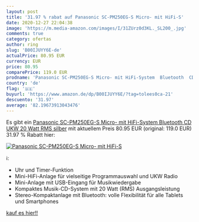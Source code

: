 ```yaml
---
layout: post
title: '31.97 % rabat auf Panasonic SC-PM250EG-S Micro- mit HiFi-S'
date: 2020-12-27 22:04:38
image: 'https://m.media-amazon.com/images/I/31ZUrz0d3KL._SL200_.jpg'
comments: true
category: ofertas
author: ring
slug: 'B00IJUYY6E-de'
actualPrice: 80.95 EUR
currency: EUR
price: 80.95
comparePrice: 119.0 EUR
prodname: 'Panasonic SC-PM250EG-S Micro- mit HiFi-System  Bluetooth  CD  UKW   20 Watt RMS  silber'
country: 'de'
flag: '🇩🇪'
buyurl: 'https://www.amazon.de/dp/B00IJUYY6E/?tag=tolees0ca-21'
descuento: '31.97'
average: '82.19673913043476'
---
```


Es gibt ein [Panasonic SC-PM250EG-S Micro- mit HiFi-System  Bluetooth  CD  UKW   20 Watt RMS  silber](https://www.amazon.de/dp/B00IJUYY6E/?tag=tolees0ca-21) mit aktuellem Preis 80.95 EUR (original: 119.0 EUR) 31.97 % Rabatt hier:

[![Panasonic SC-PM250EG-S Micro- mit HiFi-S](https://m.media-amazon.com/images/I/31ZUrz0d3KL._SL200_.jpg)](https://www.amazon.de/dp/B00IJUYY6E/?tag=tolees0ca-21)

ℹ️:

- Uhr und Timer-Funktion
- Mini-HiFi-Anlage für vielseitige Programmauswahl und UKW Radio
- Mini-Anlage mit USB-Eingang für Musikwiedergabe
- Kompaktes Musik-CD-System mit 20 Watt (RMS) Ausgangsleistung
- Stereo-Kompaktanlage mit Bluetooth: volle Flexibilität für alle Tablets und Smartphones

[kauf es hier!!](https://www.amazon.de/dp/B00IJUYY6E/?tag=tolees0ca-21)
